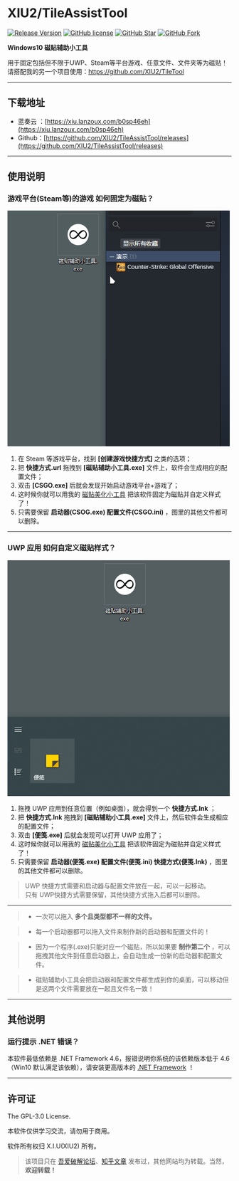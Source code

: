# XIU2/TileAssistTool

[![Release Version](https://img.shields.io/github/v/release/XIU2/TileAssistTool.svg?style=flat-square&label=Release&color=1784ff)](https://github.com/XIU2/TileAssistTool/releases/latest)
[![GitHub license](https://img.shields.io/github/license/XIU2/TileAssistTool.svg?style=flat-square&label=License&color=3cb371)](https://github.com/XIU2/TileAssistTool/blob/master/LICENSE)
[![GitHub Star](https://img.shields.io/github/stars/XIU2/TileAssistTool.svg?style=flat-square&label=Star&color=3cb371)](https://github.com/XIU2/TileAssistTool/stargazers)
[![GitHub Fork](https://img.shields.io/github/forks/XIU2/TileAssistTool.svg?style=flat-square&label=Fork&color=3cb371)](https://github.com/XIU2/TileAssistTool/network/members)

**Windows10 磁贴辅助小工具**  

用于固定包括但不限于UWP、Steam等平台游戏、任意文件、文件夹等为磁贴！  
请搭配我的另一个项目使用：https://github.com/XIU2/TileTool

****

## 下载地址

* 蓝奏云 ：[https://xiu.lanzoux.com/b0sp46eh](https://xiu.lanzoux.com/b0sp46eh)
* Github：[https://github.com/XIU2/TileAssistTool/releases](https://github.com/XIU2/TileAssistTool/releases)

****

## 使用说明

### 游戏平台(Steam等)的游戏 如何固定为磁贴？

![](https://raw.githubusercontent.com/XIU2/TileAssistTool/master/img/01.gif)  

1. 在 Steam 等游戏平台，找到 **[创建游戏快捷方式]** 之类的选项；
2. 把 **快捷方式.url** 拖拽到 **[磁贴辅助小工具.exe]** 文件上，软件会生成相应的配置文件；
3. 双击 **[CSGO.exe]** 后就会发现开始启动游戏平台+游戏了；
4. 这时候你就可以用我的 [磁贴美化小工具](https://github.com/XIU2/TileTool) 把该软件固定为磁贴并自定义样式了！  
5. 只需要保留 **启动器(CSOG.exe) 配置文件(CSGO.ini)** ，图里的其他文件都可以删除。  

****

### UWP 应用 如何自定义磁贴样式？

![](https://raw.githubusercontent.com/XIU2/TileAssistTool/master/img/02.gif)  

1. 拖拽 UWP 应用到任意位置（例如桌面），就会得到一个 **快捷方式.lnk** ；
2. 把 **快捷方式.lnk** 拖拽到 **[磁贴辅助小工具.exe]** 文件上，然后软件会生成相应的配置文件；
3. 双击 **[便笺.exe]** 后就会发现可以打开 UWP 应用了；
4. 这时候你就可以用我的 [磁贴美化小工具](https://github.com/XIU2/TileTool) 把该软件固定为磁贴并自定义样式了！  
5. 只需要保留 **启动器(便笺.exe) 配置文件(便笺.ini) 快捷方式(便笺.lnk)** ，图里的其他文件都可以删除。  

> UWP 快捷方式需要和启动器与配置文件放在一起，可以一起移动。  
> 只有 UWP快捷方式需要保留，其他快捷方式拖入后都可以删除。  

****

> * 一次可以拖入 **多个且类型都不一样的文件。**  

> * 每一个启动器都可以拖入文件来制作新的启动器和配置文件的！  

> * 因为一个程序(.exe)只能对应一个磁贴，所以如果要 **制作第二个** ，可以拖拽其他文件到任意启动器上，会自动生成一份新的启动器和配置文件。  

> * 磁贴辅助小工具会把启动器和配置文件都生成到你的桌面，可以移动但是这两个文件需要放在一起且文件名一致！  

****

## 其他说明

### 运行提示 .NET 错误？

本软件最低依赖是 .NET Framework 4.6，报错说明你系统的该依赖版本低于 4.6（Win10 默认满足该依赖），请安装更高版本的 [.NET Framework](https://dotnet.microsoft.com/download/dotnet-framework) ！

****

## 许可证

The GPL-3.0 License.

本软件仅供学习交流，请勿用于商用。  

软件所有权归 X.I.U(XIU2) 所有。  

> 该项目只在 [吾爱破解论坛](https://www.52pojie.cn/thread-1266756-1-1.html)、[知乎文章](https://zhuanlan.zhihu.com/p/79630122) 发布过，其他网站均为转载。当然，**欢迎转载！** 